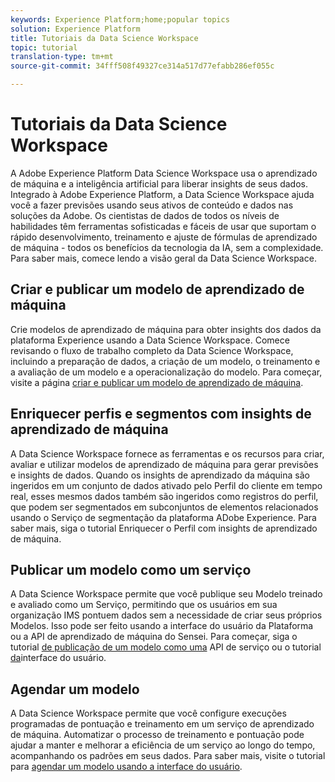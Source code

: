 ```yaml
---
keywords: Experience Platform;home;popular topics
solution: Experience Platform
title: Tutoriais da Data Science Workspace
topic: tutorial
translation-type: tm+mt
source-git-commit: 34fff508f49327ce314a517d77efabb286ef055c

---
```



# Tutoriais da Data Science Workspace

A Adobe Experience Platform Data Science Workspace usa o aprendizado de máquina e a inteligência artificial para liberar insights de seus dados. Integrado à Adobe Experience Platform, a Data Science Workspace ajuda você a fazer previsões usando seus ativos de conteúdo e dados nas soluções da Adobe. Os cientistas de dados de todos os níveis de habilidades têm ferramentas sofisticadas e fáceis de usar que suportam o rápido desenvolvimento, treinamento e ajuste de fórmulas de aprendizado de máquina - todos os benefícios da tecnologia da IA, sem a complexidade. Para saber mais, comece lendo a visão geral [](../data-science-workspace/home.md)da Data Science Workspace.

## Criar e publicar um modelo de aprendizado de máquina

Crie modelos de aprendizado de máquina para obter insights dos dados da plataforma Experience usando a Data Science Workspace. Comece revisando o fluxo de trabalho completo da Data Science Workspace, incluindo a preparação de dados, a criação de um modelo, o treinamento e a avaliação de um modelo e a operacionalização do modelo. Para começar, visite a página [criar e publicar um modelo de aprendizado de máquina](../data-science-workspace/models-recipes/create-publish-model.md).

## Enriquecer perfis e segmentos com insights de aprendizado de máquina

A Data Science Workspace fornece as ferramentas e os recursos para criar, avaliar e utilizar modelos de aprendizado de máquina para gerar previsões e insights de dados. Quando os insights de aprendizado da máquina são ingeridos em um conjunto de dados ativado pelo Perfil do cliente em tempo real, esses mesmos dados também são ingeridos como registros do perfil, que podem ser segmentados em subconjuntos de elementos relacionados usando o Serviço de segmentação da plataforma ADobe Experience. Para saber mais, siga o tutorial [](../data-science-workspace/models-recipes/enrich-profile.md)Enriquecer o Perfil com insights de aprendizado de máquina.

## Publicar um modelo como um serviço

A Data Science Workspace permite que você publique seu Modelo treinado e avaliado como um Serviço, permitindo que os usuários em sua organização IMS pontuem dados sem a necessidade de criar seus próprios Modelos. Isso pode ser feito usando a interface do usuário da Plataforma ou a API de aprendizado de máquina do Sensei. Para começar, siga o tutorial [de publicação de um modelo como uma](../data-science-workspace/models-recipes/publish-model-service-api.md) API de serviço ou o tutorial [da](../data-science-workspace/models-recipes/publish-model-service-ui.md)interface do usuário.

## Agendar um modelo

A Data Science Workspace permite que você configure execuções programadas de pontuação e treinamento em um serviço de aprendizado de máquina. Automatizar o processo de treinamento e pontuação pode ajudar a manter e melhorar a eficiência de um serviço ao longo do tempo, acompanhando os padrões em seus dados. Para saber mais, visite o tutorial para [agendar um modelo usando a interface do usuário](../data-science-workspace/models-recipes/schedule-models-ui.md).